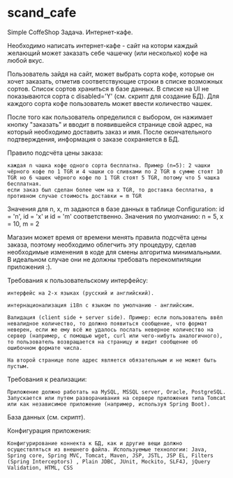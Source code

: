 # scand_cafe
Simple CoffeShop Задача. Интернет-кафе.

Необходимо написать интернет-кафе - сайт на которм каждый желающий может заказать себе чашечку (или несколько) кофе на любой вкус.

Пользователь зайдя на сайт, может выбрать сорта кофе, которые он хочет заказать, отметив соответствующие строки в списке возможных сортов. Список сортов храниться в базе данных. В списке на UI не показываются сорта с disabled='Y' (см. скрипт для создание БД). Для каждого сорта кофе пользователь может ввести количество чашек.

После того как пользователь определился с выбором, он нажимает кнопку "заказать" и вводит в появившейся странице свой адрес, на который необходимо доставить заказ и имя. После окончательного подтверждения, информация о заказе сохраняется в БД.

Правило подсчёта цены заказа:

    каждая n чашка кофе одного сорта бесплатна. Пример (n=5): 2 чашки чёрного кофе по 1 TGR и 4 чашки со сливками по 2 TGR в сумме стоят 10 TGR но 6 чашек чёрного кофе по 1 TGR стоят 5 TGR, потому что 5 чашка бесплатная.
    если заказ был сделан более чем на x TGR, то доставка бесплатна, в противном случае стоимость доставки = m TGR

Значения для n, x, m задаются в базе данных в таблице Configuration: id = 'n', id = 'x' и id = 'm' соответственно. Значения по умолчанию: n = 5, x = 10, m = 2

Магазин может время от времени менять правила подсчёта цены заказа, поэтому необходимо облегчить эту процедуру, сделав необходимые изменения в коде для смены алгоритма минимальными. В идеальном случае они не должны требовать перекомпиляции приложения :).

Требования к пользовательскому интерфейсу:

    интерфейс на 2-х языках (русский и английский).

    интернационализация i18n c языком по умолчанию - английским.

    Валидация (client side + server side). Пример: если пользователь ввёл невалидное количество, то должно появиться сообщение, что формат неверен, если же ему всё же удалось послать неверное количество на сервер (например, с помощью wget, curl или чего-нибуть аналогичного), то пользователь возвращается на страницу и видит сообщение об ошибочном формате числа.

    На второй странице поле адрес является обязательным и не может быть пустым.

Требования к реализации:

    Приложение должно работать на MySQL, MSSQL server, Oracle, PostgreSQL.
    Запускается или путем разворачивания на сервере приложения типа Tomcat или как независимое приложение (например, используя Spring Boot).

База данных (см. скрипт).

Конфигурация приложения:

    Конфигурирование коннекта к БД, как и другие вещи должно осуществляться из внешнего файла. Используемые технологии: Java, Spring core, Spring MVC, Tomcat, Maven, JSP, JSTL, JSP EL, Filters (Spring Interceptors) , Plain JDBC, JUnit, Mockito, SLF4J, jQuery Validation, HTML, CSS
